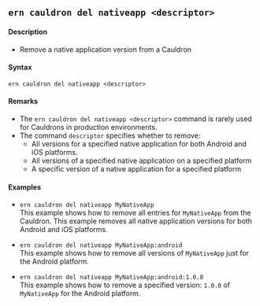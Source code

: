 ## `ern cauldron del nativeapp <descriptor>`
#### Description
* Remove a native application version from a Cauldron  

#### Syntax
`ern cauldron del nativeapp <descriptor>`  

#### Remarks
* The `ern cauldron del nativeapp <descriptor>` command is rarely used for Cauldrons in production environments.  
* The command `descriptor` specifies whether to remove:
  - All versions for a specified native application for both Android and iOS platforms.  
  - All versions of a specified native application on a specified platform
  - A specific version of a native application for a specified platform  


#### Examples
- `ern cauldron del nativeapp MyNativeApp`  
This example shows how to remove all entries for `MyNativeApp` from the Cauldron. This example removes all native application versions for both Android and iOS platforms.

- `ern cauldron del nativeapp MyNativeApp:android`  
This example shows how to remove all versions of `MyNativeApp` just for the Android platform.

- `ern cauldron del nativeapp MyNativeApp:android:1.0.0`  
This example shows how to remove a specified version: `1.0.0` of `MyNativeApp` for the Android platform.
